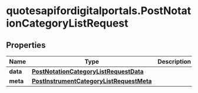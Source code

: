 # quotesapifordigitalportals.PostNotationCategoryListRequest

## Properties

Name | Type | Description | Notes
------------ | ------------- | ------------- | -------------
**data** | [**PostNotationCategoryListRequestData**](PostNotationCategoryListRequestData.md) |  | [optional] 
**meta** | [**PostInstrumentCategoryListRequestMeta**](PostInstrumentCategoryListRequestMeta.md) |  | [optional] 


